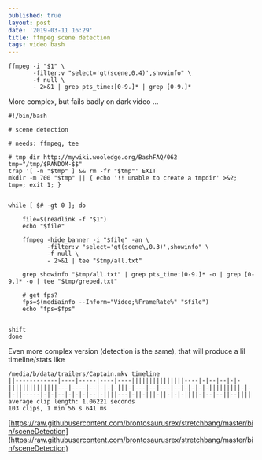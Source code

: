 ```yaml
---
published: true
layout: post
date: '2019-03-11 16:29'
title: ffmpeg scene detection
tags: video bash
---
```

    ffmpeg -i "$1" \
           -filter:v "select='gt(scene,0.4)',showinfo" \
           -f null \
           - 2>&1 | grep pts_time:[0-9.]* | grep [0-9.]*

More complex, but fails badly on dark video ...

    #!/bin/bash

    # scene detection

    # needs: ffmpeg, tee

    # tmp dir http://mywiki.wooledge.org/BashFAQ/062
    tmp="/tmp/$RANDOM-$$"
    trap '[ -n "$tmp" ] && rm -fr "$tmp"' EXIT
    mkdir -m 700 "$tmp" || { echo '!! unable to create a tmpdir' >&2; tmp=; exit 1; }


    while [ $# -gt 0 ]; do

        file=$(readlink -f "$1")
        echo "$file"
        
        ffmpeg -hide_banner -i "$file" -an \
               -filter:v "select='gt(scene\,0.3)',showinfo" \
               -f null \
               - 2>&1 | tee "$tmp/all.txt"
        
        grep showinfo "$tmp/all.txt" | grep pts_time:[0-9.]* -o | grep [0-9.]* -o | tee "$tmp/greped.txt"

        # get fps?
        fps=$(mediainfo --Inform="Video;%FrameRate%" "$file")
        echo "fps=$fps"


    shift
    done 
    
Even more complex version (detection is the same), that will produce a lil timeline/stats like

    /media/b/data/trailers/Captain.mkv timeline
    ||------------|----|-----|----|----|||||||||||||||----|-|--|--|-|-||||||||||||||---|----|--|-|-|-|||-|---|--|---|--|-|-|-|-|||||||||-|-|-||-----|-|-|--|-|-|-|--|-||||---|-||-|||-||-|-|-||||-|--|--||--||||
    average clip length: 1.06221 seconds
    103 clips, 1 min 56 s 641 ms

[https://raw.githubusercontent.com/brontosaurusrex/stretchbang/master/bin/sceneDetection](https://raw.githubusercontent.com/brontosaurusrex/stretchbang/master/bin/sceneDetection)
